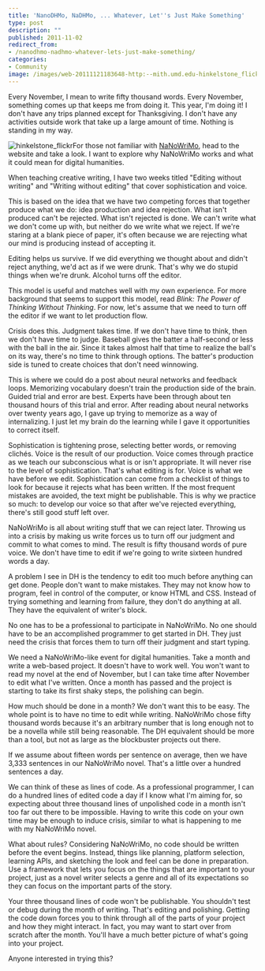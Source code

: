 ```yaml
---
title: 'NanoDHMo, NaDHMo, ... Whatever, Let''s Just Make Something'
type: post
description: ""
published: 2011-11-02
redirect_from: 
- /nanodhmo-nadhmo-whatever-lets-just-make-something/
categories:
- Community
image: /images/web-20111121183648-http:--mith.umd.edu-hinkelstone_flickr-225x168.jpg
---
```

Every November, I mean to write fifty thousand words. Every November, something comes up that keeps me from doing it. This year, I'm doing it! I don't have any trips planned except for Thanksgiving. I don't have any activities outside work that take up a large amount of time. Nothing is standing in my way.

![](/images/web-20111121183648-http:--mith.umd.edu-hinkelstone_flickr-225x168.jpg "hinkelstone_flickr")For those not familiar with [NaNoWriMo](http://www.nanowrimo.org/), head to the website and take a look. I want to explore why NaNoWriMo works and what it could mean for digital humanities.

When teaching creative writing, I have two weeks titled "Editing without writing" and "Writing without editing" that cover sophistication and voice.

This is based on the idea that we have two competing forces that together produce what we do: idea production and idea rejection. What isn't produced can't be rejected. What isn't rejected is done. We can't write what we don't come up with, but neither do we write what we reject. If we're staring at a blank piece of paper, it's often because we are rejecting what our mind is producing instead of accepting it.

Editing helps us survive. If we did everything we thought about and didn't reject anything, we'd act as if we were drunk. That's why we do stupid things when we're drunk. Alcohol turns off the editor.

This model is useful and matches well with my own experience. For more background that seems to support this model, read _Blink: The Power of Thinking Without Thinking_. For now, let's assume that we need to turn off the editor if we want to let production flow.

Crisis does this. Judgment takes time. If we don't have time to think, then we don't have time to judge. Baseball gives the batter a half-second or less with the ball in the air. Since it takes almost half that time to realize the ball's on its way, there's no time to think through options. The batter's production side is tuned to create choices that don't need winnowing.

This is where we could do a post about neural networks and feedback loops. Memorizing vocabulary doesn't train the production side of the brain. Guided trial and error are best. Experts have been through about ten thousand hours of this trial and error. After reading about neural networks over twenty years ago, I gave up trying to memorize as a way of internalizing. I just let my brain do the learning while I gave it opportunities to correct itself.

Sophistication is tightening prose, selecting better words, or removing clichés. Voice is the result of our production. Voice comes through practice as we teach our subconscious what is or isn't appropriate. It will never rise to the level of sophistication. That's what editing is for. Voice is what we have before we edit. Sophistication can come from a checklist of things to look for because it rejects what has been written. If the most frequent mistakes are avoided, the text might be publishable. This is why we practice so much: to develop our voice so that after we've rejected everything, there's still good stuff left over.

NaNoWriMo is all about writing stuff that we can reject later. Throwing us into a crisis by making us write forces us to turn off our judgment and commit to what comes to mind. The result is fifty thousand words of pure voice. We don't have time to edit if we're going to write sixteen hundred words a day.

A problem I see in DH is the tendency to edit too much before anything can get done. People don't want to make mistakes. They may not know how to program, feel in control of the computer, or know HTML and CSS. Instead of trying something and learning from failure, they don't do anything at all. They have the equivalent of writer's block.

No one has to be a professional to participate in NaNoWriMo. No one should have to be an accomplished programmer to get started in DH. They just need the crisis that forces them to turn off their judgment and start typing.

We need a NaNoWriMo-like event for digital humanities. Take a month and write a web-based project. It doesn't have to work well. You won't want to read my novel at the end of November, but I can take time after November to edit what I've written. Once a month has passed and the project is starting to take its first shaky steps, the polishing can begin.

How much should be done in a month? We don't want this to be easy. The whole point is to have no time to edit while writing. NaNoWriMo chose fifty thousand words because it's an arbitrary number that is long enough not to be a novella while still being reasonable. The DH equivalent should be more than a tool, but not as large as the blockbuster projects out there.

If we assume about fifteen words per sentence on average, then we have 3,333 sentences in our NaNoWriMo novel. That's a little over a hundred sentences a day.

We can think of these as lines of code. As a professional programmer, I can do a hundred lines of edited code a day if I know what I'm aiming for, so expecting about three thousand lines of unpolished code in a month isn't too far out there to be impossible. Having to write this code on your own time may be enough to induce crisis, similar to what is happening to me with my NaNoWriMo novel.

What about rules? Considering NaNoWriMo, no code should be written before the event begins. Instead, things like planning, platform selection, learning APIs, and sketching the look and feel can be done in preparation. Use a framework that lets you focus on the things that are important to your project, just as a novel writer selects a genre and all of its expectations so they can focus on the important parts of the story.

Your three thousand lines of code won't be publishable. You shouldn't test or debug during the month of writing. That's editing and polishing. Getting the code down forces you to think through all of the parts of your project and how they might interact. In fact, you may want to start over from scratch after the month. You'll have a much better picture of what's going into your project.

Anyone interested in trying this?
